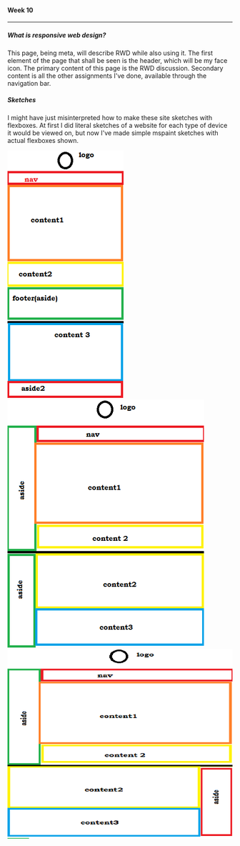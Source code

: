 #### Week 10

---

##### What is responsive web design?
This page, being meta, will describe RWD while also using it. The first element of the page that shall be seen is the header, which will be my face icon. The primary content of this page is the RWD discussion. Secondary content is all the other assignments I've done, available through the navigation bar.

##### Sketches

I might have just misinterpreted how to make these site sketches with flexboxes. At first I did literal sketches of a website for each type of device it would be viewed on, but now I've made simple mspaint sketches with actual flexboxes shown.

![Mobile](rmimg/mobile.png)
![Tablet](rmimg/tablet.png)
![Web/PC](rmimg/web.png)
